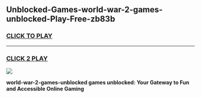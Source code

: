 
## Unblocked-Games-world-war-2-games-unblocked-Play-Free-zb83b
<h3>
<a href="https://premium76.site?title=world-war-2-games-unblocked&ref=10A">CLICK TO PLAY</a></h3>
<hr>

<h3>
<a href="https://premium76.site?title=world-war-2-games-unblocked&ref=10A">CLICK 2 PLAY</a>
  
</h3>

<a href="https://premium76.site?title=world-war-2-games-unblocked&ref=10A"><img src="https://clearcache.store/games.png"></a>


**world-war-2-games-unblocked games unblocked: Your Gateway to Fun and Accessible Online Gaming**
